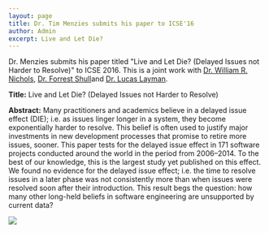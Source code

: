 ```yaml
---
layout: page
title: Dr. Tim Menzies submits his paper to ICSE'16
author: Admin
excerpt: Live and Let Die?
---
```

Dr. Menzies submits his paper titled "Live and Let Die? (Delayed Issues not Harder to Resolve)" to ICSE 2016. This is a joint work with [Dr. William R. Nichols](https://www.sei.cmu.edu/about/people/profile.cfm?id=nichols_14213), [Dr. Forrest Shull](http://www.sei.cmu.edu/about/people/profile.cfm?id=shull_17917)and [Dr. Lucas Layman](http://www.fc-md.umd.edu/People/LucasLayman). 

**Title:** Live and Let Die? (Delayed Issues not Harder to Resolve)

**Abstract:** Many practitioners and academics believe in a delayed issue effect
(DIE); i.e. as issues linger longer in a system, they become exponentially
harder to resolve. This belief is often used to justify
major investments in new development processes that promise to
retire more issues, sooner.
This paper tests for the delayed issue effect in 171 software projects
conducted around the world in the period from 2006–2014. To the
best of our knowledge, this is the largest study yet published on this
effect. We found no evidence for the delayed issue effect; i.e. the
time to resolve issues in a later phase was not consistently more
than when issues were resolved soon after their introduction.
This result begs the question: how many other long-held beliefs
in software engineering are unsupported by current data?

<img align=left
src="{{site.url}}/img/Dr.M_ICSE2016.png"> 

